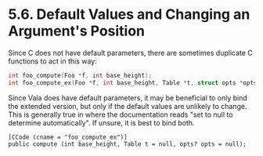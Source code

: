 # 5.6. Default Values and Changing an Argument's Position

Since C does not have default parameters, there are sometimes duplicate
C functions to act in this way:

```c
int foo_compute(Foo *f, int base_height);
int foo_compute_ex(Foo *f, int base_height, Table *t, struct opts *opts);
```

Since Vala does have default parameters, it may be beneficial to only
bind the extended version, but only if the default values are unlikely
to change. This is generally true in where the documentation reads "set
to null to determine automatically". If unsure, it is best to bind both.

```vala
[CCode (cname = "foo_compute_ex")]
public compute (int base_height, Table t = null, opts? opts = null);
```
